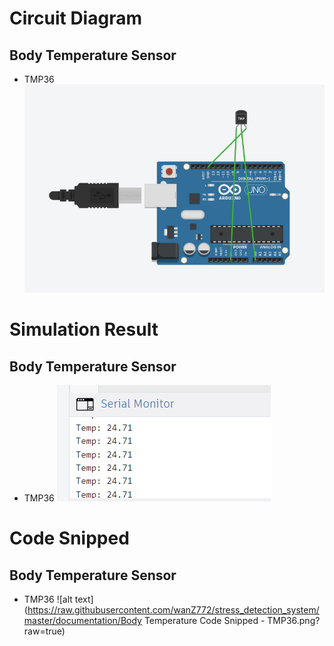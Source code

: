 # Circuit Diagram
## Body Temperature Sensor
* TMP36
![alt text](https://raw.githubusercontent.com/wanZ772/stress_detection_system/master/documentation/Body%20Temperature%20circuit%20-%20TMP36.png?raw=true)

# Simulation Result
## Body Temperature Sensor
* TMP36
![alt text](https://raw.githubusercontent.com/wanZ772/stress_detection_system/master/documentation/Body%20Temperature%20simulation%20result%20-%20TMP36.png?raw=true)

# Code Snipped
## Body Temperature Sensor
* TMP36
![alt text](https://raw.githubusercontent.com/wanZ772/stress_detection_system/master/documentation/Body Temperature Code Snipped - TMP36.png?raw=true)